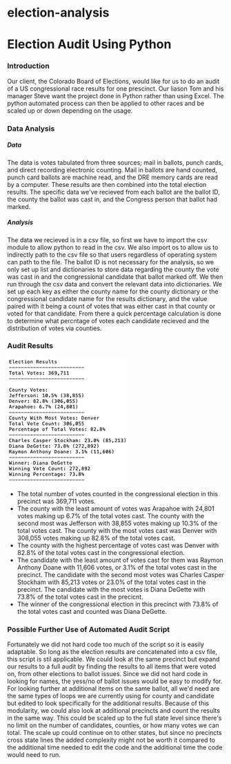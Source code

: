 # election-analysis


# Election Audit Using Python

### Introduction

Our client, the Colorado Board of Elections, would like for us to do an audit of a US congressional race results for one prescinct. Our liason Tom and his manager Steve want the project done in Python rather than using Excel. The python automated process can then be applied to other races and be scaled up or down depending on the usage. 

### Data Analysis

##### Data

The data is votes tabulated from three sources; mail in ballots, punch cards, and direct recording electronic counting. Mail in ballots are hand counted, punch card ballots are machine read, and the DRE memory cards are read by a computer. These results are then combined into the total election results. The specific data we've recieved from each ballot are the ballot ID, the county the ballot was cast in, and the Congress person that ballot had marked. 

##### Analysis

The data we recieved is in a csv file, so first we have to import the csv module to allow python to read in the csv. We also import os to allow us to indirectly path to the csv file so that users regardless of operating system can path to the file. The ballot ID is not necessary for the analysis, so we only set up list and dictionaries to store data regarding the county the vote was cast in and the congressional candidate that ballot marked off. We then run through the csv data and convert the relevant data into dictionaries. We set up each key as either the county name for the county dictionary or the congressional candidate name for the results dictionary, and the value paired with it being a count of votes that was either cast in that county or voted for that candidate. From there a quick percentage calculation is done to determine what percntage of votes each candidate recieved and the distribution of votes via counties. 

### Audit Results

![Text file of results for county and candidate votes](https://github.com/roeggealissa/election-analysis/blob/875407244e71a2e17727e6560ce6f03b9174cc1c/Screen%20Shot%202021-09-12%20at%2011.40.38%20AM.png)

- The total number of votes counted in the congressional election in this precinct was 369,711 votes.
- The county with the least amount of votes was Arapahoe with 24,801 votes making up 6.7% of the total votes cast. The county with the second most was Jefferson with 38,855 votes making up 10.3% of the total votes cast. The county with the most votes cast was Denver with 308,055 votes making up 82.8% of the total votes cast.
- The county with the highest percentage of votes cast was Denver with 82.8% of the total votes cast in the congressional election.
- The candidate with the least amount of votes cast for them was Raymon Anthony Doane with 11,606 votes, or 3.1% of the total votes cast in the precinct. The candidate with the second most votes was Charles Casper Stockham with 85,213 votes or 23.0% of the total votes cast in the precinct. The candidate with the most votes is Diana DeGette with 73.8% of the total votes cast in the precicnt.
- The winner of the congressional election in this precinct with 73.8% of the total votes cast and counted was Diana DeGette.

### Possible Further Use of Automated Audit Script

Fortunately we did not hard code too much of the script so it is easily adaptable. So long as the election results are concatenated into a csv file, this script is stil applicable. We could look at the same precinct but expand our results to a full audit by finding the results to all items that were voted on, from other elections to ballot issues. Since we did not hard code in looking for names, the yess/no of ballot issues would be easy to modify for. For looking further at additional items on the same ballot, all we'd need are the same types of loops we are currently using for county and candidate but edited to look specifically for the additional results. Because of this modularity, we could also look at additional precincts and count the results in the same way. This could be scaled up to the full state level since there's no limit on the number of candidates, counties, or how many votes we can total. The scale up could continue on to other states, but since no precincts cross state lines the added complexity might not be worth it compared to the additional time needed to edit the code and the additional time the code would need to run.
